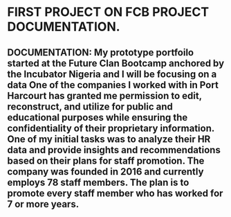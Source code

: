 # FIRST PROJECT ON FCB PROJECT DOCUMENTATION.
## DOCUMENTATION: My prototype portfoilo started at the Future Clan Bootcamp anchored by the Incubator Nigeria and I will be focusing on a data One of the companies I worked with in Port Harcourt has granted me permission to edit, reconstruct, and utilize for public and educational purposes while ensuring the confidentiality of their proprietary information. One of my initial tasks was to analyze their HR data and provide insights and recommendations based on their plans for staff promotion. The company was founded in 2016 and currently employs 78 staff members. The plan is to promote every staff member who has worked for 7 or more years.
##

